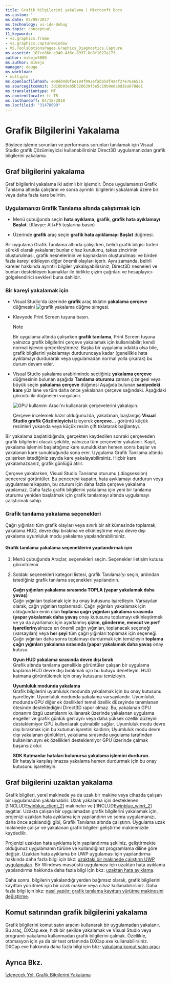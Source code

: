 ```yaml
---
title: Grafik bilgilerini yakalama | Microsoft Docs
ms.custom: ''
ms.date: 02/09/2017
ms.technology: vs-ide-debug
ms.topic: conceptual
f1_keywords:
- vs.graphics.frame
- vs.graphics.capturewindow
- VS.ToolsOptionsPages.Graphics_Diagnostics.Capture
ms.assetid: 187ce86e-e340-4f6c-8937-8e8f1027a17f
author: mikejo5000
ms.author: mikejo
manager: douge
ms.workload:
- multiple
ms.openlocfilehash: e00dd4d0fae184f092efabb5df4a4f27e76a653a
ms.sourcegitcommit: 3d10b93eb5b326639f3e5c19b9e6a8d1ba078de1
ms.translationtype: MT
ms.contentlocale: tr-TR
ms.lasthandoff: 04/18/2018
ms.locfileid: "31478099"
---
```

# <a name="capturing-graphics-information"></a>Grafik Bilgilerini Yakalama
Böylece işleme sorunları ve performans sorunları tanılamak için Visual Studio grafik Çözümleyicisi kullanabilirsiniz Direct3D uygulamanızdan grafik bilgilerini yakalama.  
  
## <a name="capturing-graphics-information"></a>Graf bilgilerini yakalama  
 Graf bilgilerini yakalama iki adımlı bir işlemdir. Önce uygulamanızı Grafik Tanılama altında çalıştırın ve sonra ayrıntılı bilgilerini yakalamak üzere bir veya daha fazla kare belirtin.  
  
### <a name="to-run-your-app-under-graphics-diagnostics"></a>Uygulamanızı Grafik Tanılama altında çalıştırmak için  
  
-   Menü çubuğunda seçin **hata ayıklama**, **grafik**, **grafik hata ayıklamayı Başlat**. (Klavye: Alt+F5 tuşlarına basın)  
  
-   Üzerinde **grafik** araç seçin **grafik hata ayıklamayı Başlat** düğmesi.  
  
 Bir uygulama Grafik Tanılama altında çalışırken, belirli grafik bilgisi türleri sürekli olarak yakalanır; bunlar cihaz kurulumu, takas zincirinin oluşturulması, grafik nesnelerinin ve kaynakların oluşturulması ve birden fazla kareyi etkileyen diğer önemli olayları içerir. Aynı zamanda, belirli kareler hakkında ayrıntılı bilgiler yakalayabilirsiniz; Direct3D nesneleri ve bunları destekleyen kaynaklar ile birlikte çizim çağrıları ve hesaplayıcı-gölgelendirici sevkleri buna dahildir.  
  
### <a name="to-capture-a-frame"></a>Bir kareyi yakalamak için  
  
-   Visual Studio'da üzerinde **grafik** araç tıklatın **yakalama çerçeve** düğmesini ![grafik yakalama düğme simgesi](media/debuggingdirectxgraphics.png "DebuggingDirectXGraphics").  
  
-   Klavyede Print Screen tuşuna basın.
  
    > [!NOTE]
    >  Bir uygulama altında çalışırken **grafik tanılama**, Print Screen tuşuna yalnızca grafik bilgilerini çerçeve yakalamak için kullanılabilir; kendi normal işlevini gerçekleştirmez. Başka bir uygulama odakta olsa bile, grafik bilgilerini yakalamayı durduruncaya kadar (genellikle hata ayıklamayı durdurarak veya uygulamadan normal yolla çıkarak) bu durum devam eder.  
  
-   Visual Studio yakalama arabiriminde seçtiğiniz **yakalama çerçeve** düğmesinin bulunan aşağıda **Tanılama oturumu** zaman çizelgesi veya büyük seçin **yakalama çerçeve** düğmesi Aşağıda bulunan **saniyedeki kare** yüz lane ve tüm daha önce yakalanan çerçeve sağındaki. Aşağıdaki görüntü iki düğmeleri vurgulanır.  
  
     ![GPU kullanımı Aracı'nı kullanarak çerçevelerini yakalayın.](media/pix_gpu_usage_tool_capture_frame.png)  
  
     Çerçeve incelemek hazır olduğunuzda, yakalanan, başlangıç **Visual Studio grafik Çözümleyicisi** izleyerek **çerçeve...**  görüntü küçük resimleri yukarıda veya küçük resim çift tıklatarak bağlantıyı.  
  
 Bir yakalama başlatıldığında, gerçekten kaydedilen sonraki çerçeveden grafik bilgilerini olacak şekilde, yalnızca tüm çerçeveler yakalanır. Kayıt, yakalama işlemini başlattığınız kare sunulduktan hemen sonra başlar ve yakalanan kare sunulduğunda sona erer. Uygulama Grafik Tanılama altında çalışırken istediğiniz sayıda kare yakalayabilirsiniz. Hiçbir kare yakalamazsanız, grafik günlüğü atılır.  
  
 Çerçeve yakalarken, Visual Studio Tanılama oturumu (.diagsession) penceresi görüntüler. Bu pencereyi kapatın, hata ayıklamayı durdurun veya uygulamasını kapatın, bu oturum için daha fazla çerçeve yakalama yapılamaz. Daha fazla grafik bilgilerini yakalama için yeni bir tanılama oturumu yeniden başlatmak için grafik tanılamayı altında uygulamayı çalıştırmak sahip.  
  
### <a name="graphics-diagnostics-capture-options"></a>Grafik tanılama yakalama seçenekleri  
 Çağrı yığınları tüm grafik olayları veya sınırlı bir alt kümesinde toplamak, yakalama HUD, devre dışı bırakma ve etkinleştirme veya devre dışı yakalama uyumluluk modu yakalama yapılandırabilirsiniz.  
  
#### <a name="to-configure-graphics-diagnostics-capture-options"></a>Grafik tanılama yakalama seçeneklerini yapılandırmak için  
  
1.  Menü çubuğunda Araçlar, seçenekleri seçin. Seçenekler iletişim kutusu görüntülenir.  
  
2.  Soldaki seçenekleri kategori listesi, grafik Tanılama'yı seçin, ardından istediğiniz grafik tanılama seçenekleri yapılandırın.  
  
     **Çağrı yığınları yakalama sırasında TOPLA (yapar yakalamak daha yavaş)**  
     Çağrı yığınları toplamak için bu onay kutusunu işaretleyin. Varsayılan olarak, çağrı yığınları toplanmadı. Çağrı yığınları yakalamak için olduğundan emin olun **toplama çağrı yığınları yakalama sırasında (yapar yakalamak daha yavaş** onay kutusunu toplamayı etkinleştirmek ve ya da ayarlamak için ayarlanmış **çizim, gönderme, mevcut ve perf işaretlerin**yalnızca en önemli çağrı yığınları, toplanacak seçeneği (varsayılan) veya **her şeyi** tüm çağrı yığınları toplamak için seçeneği. Çağrı yığınları daha sonra toplamayı durdurmak için temizleyin **toplama çağrı yığınları yakalama sırasında (yapar yakalamak daha yavaş** onay kutusu.  
  
     **Oyun HUD yakalama sırasında devre dışı bırak**  
     Grafik altında tanılama genellikle görüntüler çalışan bir uygulama kaplama HUD devre dışı bırakmak için bu kutuyu denetleyin. HUD katmana görüntülemek için onay kutusunu temizleyin.  
  
     **Uyumluluk modunda yakalama**  
     Grafik bilgilerini uyumluluk modunda yakalamak için bu onay kutusunu işaretleyin. Uyumluluk modunda yakalama varsayılandır. Uyumluluk modunda GPU diğer ek özellikleri temel özellik düzeyinde tanımlanan ötesinde desteklediğini Direct3D rapor olmaz. Bu, yakalanan GPU donanım özgü uzantılarını kullanarak üzerinde yakalanan uygulama engeller ve grafik günlük geri aynı veya daha yüksek özellik düzeyini desteklemiyor GPU kullanılarak çalınabilir sağlar. Uyumluluk modu devre dışı bırakmak için bu kutunun işaretini kaldırın; Uyumluluk modu devre dışı yakalanan günlükleri, yakalama sırasında uygulama tarafından kullanılan aynı ek özellikleri desteklemiyor GPU üzerinde çalmak başarısız olur.  
  
     **SDK Katmanlar hataları bulunursa yakalama işlemini durdurun.**  
     Bir hatayla karşılaşılmazsa yakalama hemen durdurmak için bu onay kutusunu işaretleyin.  
  
## <a name="capturing-graphics-information-remotely"></a>Graf bilgilerini uzaktan yakalama  
 Grafik bilgileri, yerel makinede ya da uzak bir makine veya cihazda çalışan bir uygulamadan yakalanabilir. Uzak yakalama için desteklenen [!INCLUDE[winblue_client_2](../includes/winblue_client_2_md.md)] makineler ve [!INCLUDE[winblue_winrt_2](../includes/winblue_winrt_2_md.md)] aygıtlar. Uzakta çalışan bir uygulamadan grafik bilgilerini yakalamak için, projenizi uzaktan hata ayıklama için yapılandırın ve sonra uygulamanızı, daha önce açıklandığı gibi, Grafik Tanılama altında çalıştırın. Uygulama uzak makinede çalışır ve yakalanan grafik bilgileri geliştirme makinenizde kaydedilir.  
  
 Projenizi uzaktan hata ayıklama için yapılandırma şekliniz, geliştirmekte olduğunuz uygulamanın türüne ve kullandığınız programlama diline göre değişir. Uzaktan hata ayıklama bir UWP uygulaması için yapılandırma hakkında daha fazla bilgi için bkz: [uzaktaki bir makinede çalıştırın UWP uygulamaları](../run-windows-store-apps-on-a-remote-machine.md). Bir Windows masaüstü uygulaması için uzaktan hata ayıklama yapılandırma hakkında daha fazla bilgi için bkz: [uzaktan hata ayıklama](../remote-debugging.md).  
  
 Daha sonra, bilgilerin yakalandığı yerden bağımsız olarak, grafik bilgilerini kayıttan yürütmek için bir uzak makine veya cihaz kullanabilirsiniz. Daha fazla bilgi için bkz: [nasıl yapılır: grafik tanılama kayıttan yürütme makinesini değiştirme](how-to-change-the-graphics-diagnostics-playback-machine.md).  
  
## <a name="capturing-graphics-information-from-the-command-line"></a>Komut satırından grafik bilgilerini yakalama  
 Grafik bilgilerini komut satırı aracını kullanarak bir uygulamadan yakalanır. Bu araç, DXCap.exe, hızlı bir şekilde yakalamak ve Visual Studio veya programlı yakalama kullanmadan grafik bilgilerini çalmak. Özellikle, otomasyon için ya da bir test ortamında DXCap.exe kullanabilirsiniz. DXCap.exe hakkında daha fazla bilgi için bkz: [yakalama komut satırı aracı](command-line-capture-tool.md)  
  
## <a name="see-also"></a>Ayrıca Bkz.  
 [İzlenecek Yol: Grafik Bilgilerini Yakalama](walkthrough-capturing-graphics-information.md)